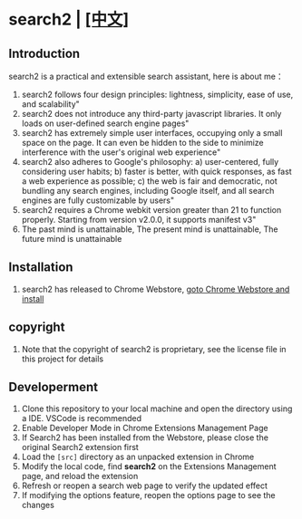 # search2 | [[中文]](https://github.com/wurenny/search2/blob/master/readme-zh.md)
## Introduction
search2 is a practical and extensible search assistant, here is about me：
1. search2 follows four design principles: lightness, simplicity, ease of use, and scalability"
1. search2 does not introduce any third-party javascript libraries. It only loads on user-defined search engine pages"
1. search2 has extremely simple user interfaces, occupying only a small space on the page. It can even be hidden to the side to minimize interference with the user's original web experience"
1. search2 also adheres to Google's philosophy: a) user-centered, fully considering user habits; b) faster is better, with quick responses, as fast a web experience as possible; c) the web is fair and democratic, not bundling any search engines, including Google itself, and all search engines are fully customizable by users"
1. search2 requires a Chrome webkit version greater than 21 to function properly. Starting from version v2.0.0, it supports manifest v3"
1. The past mind is unattainable, The present mind is unattainable, The future mind is unattainable

## Installation
1. search2 has released to Chrome Webstore, [goto Chrome Webstore and install](https://chrome.google.com/webstore/detail/search2/godjlopkhiadfppdjhbekbppchinkmpi)

## copyright
1. Note that the copyright of search2 is proprietary, see the license file in this project for details

## Developerment
1. Clone this repository to your local machine and open the directory using a IDE. VSCode is recommended
1. Enable Developer Mode in Chrome Extensions Management Page
1. If Search2 has been installed from the Webstore, please close the original Search2 extension first
1. Load the `[src]` directory as an unpacked extension in Chrome
1. Modify the local code, find **search2** on the Extensions Management page, and reload the extension
1. Refresh or reopen a search web page to verify the updated effect
1. If modifying the options feature, reopen the options page to see the changes
